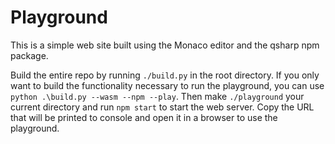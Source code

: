 # Playground

This is a simple web site built using the Monaco editor and the qsharp npm package.

Build the entire repo by running `./build.py` in the root directory. 
If you only want to build the functionality necessary to run the playground, you can use `python .\build.py --wasm --npm --play`.
Then make `./playground` your current directory and run `npm start` to start the web server.
Copy the URL that will be printed to console and open it in a browser to use the playground.